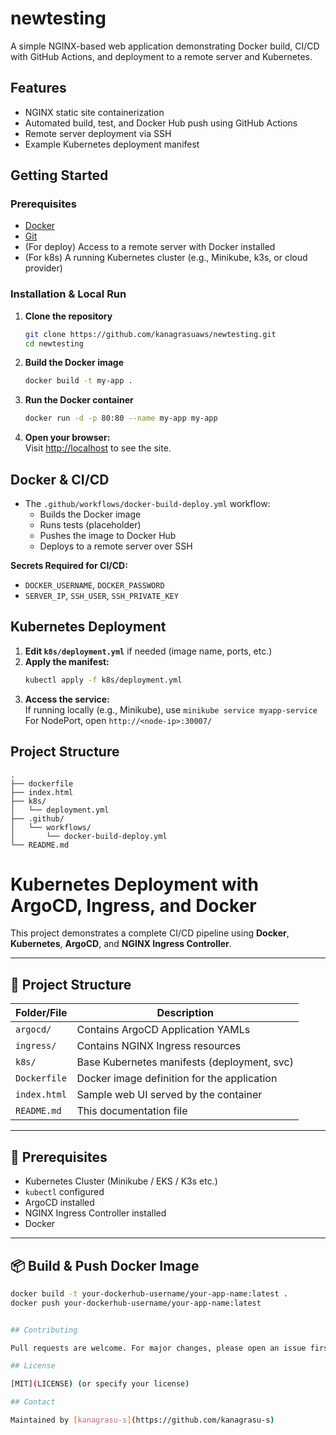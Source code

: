 # newtesting

A simple NGINX-based web application demonstrating Docker build, CI/CD with GitHub Actions, and deployment to a remote server and Kubernetes.

## Features

- NGINX static site containerization
- Automated build, test, and Docker Hub push using GitHub Actions
- Remote server deployment via SSH
- Example Kubernetes deployment manifest

## Getting Started

### Prerequisites

- [Docker](https://docs.docker.com/get-docker/)
- [Git](https://git-scm.com/)
- (For deploy) Access to a remote server with Docker installed
- (For k8s) A running Kubernetes cluster (e.g., Minikube, k3s, or cloud provider)

### Installation & Local Run

1. **Clone the repository**
    ```sh
    git clone https://github.com/kanagrasuaws/newtesting.git
    cd newtesting
    ```

2. **Build the Docker image**
    ```sh
    docker build -t my-app .
    ```

3. **Run the Docker container**
    ```sh
    docker run -d -p 80:80 --name my-app my-app
    ```

4. **Open your browser:**  
   Visit [http://localhost](http://localhost) to see the site.

## Docker & CI/CD

- The `.github/workflows/docker-build-deploy.yml` workflow:
    - Builds the Docker image
    - Runs tests (placeholder)
    - Pushes the image to Docker Hub
    - Deploys to a remote server over SSH

**Secrets Required for CI/CD:**
- `DOCKER_USERNAME`, `DOCKER_PASSWORD`
- `SERVER_IP`, `SSH_USER`, `SSH_PRIVATE_KEY`

## Kubernetes Deployment

1. **Edit `k8s/deployment.yml`** if needed (image name, ports, etc.)
2. **Apply the manifest:**
    ```sh
    kubectl apply -f k8s/deployment.yml
    ```
3. **Access the service:**  
   If running locally (e.g., Minikube), use `minikube service myapp-service`  
   For NodePort, open `http://<node-ip>:30007/`

## Project Structure

```
.
├── dockerfile
├── index.html
├── k8s/
│   └── deployment.yml
├── .github/
│   └── workflows/
│       └── docker-build-deploy.yml
└── README.md
```

# Kubernetes Deployment with ArgoCD, Ingress, and Docker

This project demonstrates a complete CI/CD pipeline using **Docker**, **Kubernetes**, **ArgoCD**, and **NGINX Ingress Controller**.

---

## 🔧 Project Structure

| Folder/File              | Description                                   |
|--------------------------|-----------------------------------------------|
| `argocd/`                | Contains ArgoCD Application YAMLs             |
| `ingress/`               | Contains NGINX Ingress resources              |
| `k8s/`                   | Base Kubernetes manifests (deployment, svc)   |
| `Dockerfile`             | Docker image definition for the application   |
| `index.html`             | Sample web UI served by the container         |
| `README.md`              | This documentation file                       |

---

## 🚀 Prerequisites

- Kubernetes Cluster (Minikube / EKS / K3s etc.)
- `kubectl` configured
- ArgoCD installed
- NGINX Ingress Controller installed
- Docker

---

## 📦 Build & Push Docker Image

```bash
docker build -t your-dockerhub-username/your-app-name:latest .
docker push your-dockerhub-username/your-app-name:latest


## Contributing

Pull requests are welcome. For major changes, please open an issue first.

## License

[MIT](LICENSE) (or specify your license)

## Contact

Maintained by [kanagrasu-s](https://github.com/kanagrasu-s)
